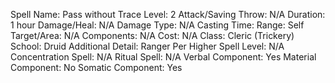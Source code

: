
Spell Name: Pass without Trace
Level: 2
Attack/Saving Throw: N/A
Duration: 1 hour
Damage/Heal: N/A
Damage Type: N/A
Casting Time: 
Range: Self
Target/Area: N/A
Components: N/A
Cost: N/A
Class: Cleric (Trickery)
School:  Druid
Additional Detail:  Ranger
Per Higher Spell Level: N/A
Concentration Spell: N/A
Ritual Spell: N/A
Verbal Component: Yes
Material Component: No
Somatic Component: Yes
